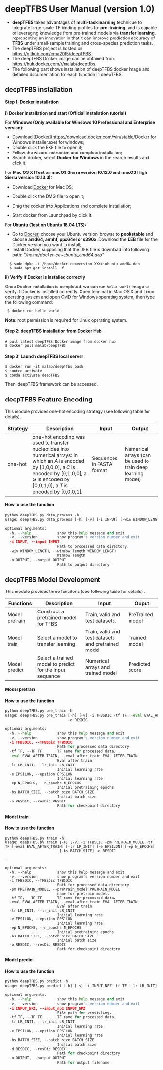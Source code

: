 # deepTFBS User Manual (version 1.0)

- **deepTFBS** takes advantages of **multi-task learning** technique to integrate large-scale TF binding profiles for **pre-training**, and is capable of leveraging knowledge from pre-trained models via **transfer learning**, representing an innovation in that it can improve prediction accuracy of **TFBS** under small-sample training and cross-species prediction tasks.
- The deepTFBS project is hosted on https://github.com/cma2015/deepTFBS.
- The deepTFBS Docker image can be obtained from https://hub.docker.com/r/malab/deeptfbs.
- The following part shows installation of deepTFBS docker image and detailed documentation for each function in deepTFBS.

## deepTFBS installation

#### **Step 1**: Docker installation

**i) Docker installation and start ([Official installation tutorial](https://docs.docker.com/install))**

For **Windows (Only available for Windows 10 Prefessional and Enterprise version):**

- Download [Docker](https://download.docker.com/win/stable/Docker for Windows Installer.exe) for windows;
- Double click the EXE file to open it;
- Follow the wizard instruction and complete installation;
- Search docker, select **Docker for Windows** in the search results and click it.

For **Mac OS X (Test on macOS Sierra version 10.12.6 and macOS High Sierra version 10.13.3):**

- Download [Docker](https://download.docker.com/mac/stable/Docker.dmg) for Mac OS;

- Double click the DMG file to open it;
- Drag the docker into Applications and complete installation;
- Start docker from Launchpad by click it.

For **Ubuntu (Test on Ubuntu 18.04 LTS):**

- Go to [Docker](https://download.docker.com/linux/ubuntu/dists/), choose your Ubuntu version, browse to **pool/stable** and choose **amd64, armhf, ppc64el or s390x**. Download the **DEB** file for the Docker version you want to install;
- Install Docker, supposing that the DEB file is download into following path: *"/home/docker-ce~ubuntu_amd64.deb"*

```shell
  $ sudo dpkg -i /home/docker-ce<version-XXX>~ubuntu_amd64.deb      
  $ sudo apt-get install -f
```

**ii) Verify if Docker is installed correctly**

Once Docker installation is completed, we can run `hello-world` image to verify if Docker is installed correctly. Open terminal in Mac OS X and Linux operating system and open CMD for Windows operating system, then type the following command:

```
 $ docker run hello-world
```

**Note:** root permission is required for Linux operating system.

#### **Step 2**: deepTFBS installation from Docker Hub

```shell
# pull latest deepTFBS Docker image from docker hub
$ docker pull malab/deepTFBS
```

#### Step 3: Launch deepTFBS local server

```shell
$ docker run -it malab/deeptfbs bash
$ source activate
$ conda activate deepTFBS
```

Then, deepTFBS framework can be accessed.

## deepTFBS Feature Encoding

This module provides  one-hot encoding strategy (see following table for details).

| Strategy | Description                                                  | Input                     | Output                                                      |
| -------- | ------------------------------------------------------------ | ------------------------- | ----------------------------------------------------------- |
| one-hot  | one-hot encoding was used to transfer nucleotides into numerical arrays: in which an *A* is encoded by [1,0,0,0], a *C* is encoded by [0,1,0,0], a *G* is encoded by [0,0,1,0], a *T* is encoded by [0,0,0,1]. | Sequences in FASTA format | Numerical arrays (can be used to train deep learning model) |

#### How to use the function

```python
python deepTFBS.py data_process -h
usage: deepTFBS.py data_process [-h] [-v] [-i INPUT] [-win WINDOW_LENGTH] [-o OUTPUT]

optional arguments:
  -h, --help            show this help message and exit
  -v, --version         show program's version number and exit
  -i INPUT, --input INPUT
                        Path to processed data directory.
  -win WINDOW_LENGTH, --window_length WINDOW_LENGTH
                        Window length
  -o OUTPUT, --output OUTPUT
                        Path to output directory
```

## deepTFBS Model Development

This module provides three funcitons (see following table for details) .

| Functions      | Description                                              | Input                                                | Ouput            |
| -------------- | -------------------------------------------------------- | ---------------------------------------------------- | ---------------- |
| Model pretrain | Construct a pretrained model for TFBS                    | Train, valid and test datasets.                      | PreTrained model |
| Model train    | Select a model to transfer learning                      | Train, valid and test datasets  and pretrained model | Trained model    |
| Model predict  | Select a trained model to predict for the input sequence | Numerical arrays and trained model                   | Predicted score  |

#### Model pretrain

#### How to use the function

```python
python deepTFBS.py pre_train -h
usage: deepTFBS.py pre_train [-h] [-v] -i TFBSDIC -tf TF [-eval EVAL_AFTER_TRAIN] [-lr LR_INIT] [-e EPSILON] [-ep N_EPOCHS] [-bs BATCH_SIZE]
                             -o RESDIC

optional arguments:
  -h, --help            show this help message and exit
  -v, --version         show program's version number and exit
  -i TFBSDIC, --TFBSDic TFBSDIC
                        Path for processed data directory.
  -tf TF, --TF TF       TF name for processed data.
  -eval EVAL_AFTER_TRAIN, --eval_after_train EVAL_AFTER_TRAIN
                        Eval after train
  -lr LR_INIT, --lr_init LR_INIT
                        Initial learning rate
  -e EPSILON, --epsilon EPSILON
                        Initial learning rate
  -ep N_EPOCHS, --n_epochs N_EPOCHS
                        Initial pretraining epochs
  -bs BATCH_SIZE, --batch_size BATCH_SIZE
                        Initial batch size
  -o RESDIC, --resDic RESDIC
                        Path for checkpoint directory
```

#### Model train

#### How to use the function

```
python deepTFBS.py train -h
usage: deepTFBS.py train [-h] [-v] -i TFBSDIC -pm PRETRAIN_MODEL -tf TF [-eval EVAL_AFTER_TRAIN] [-lr LR_INIT] [-e EPSILON] [-ep N_EPOCHS]
                         [-bs BATCH_SIZE] -o RESDIC

.

optional arguments:
  -h, --help            show this help message and exit
  -v, --version         show program's version number and exit
  -i TFBSDIC, --TFBSDic TFBSDIC
                        Path for processed data directory.
  -pm PRETRAIN_MODEL, --pretrain_model PRETRAIN_MODEL
                        name for pretrain model.
  -tf TF, --TF TF       TF name for processed data.
  -eval EVAL_AFTER_TRAIN, --eval_after_train EVAL_AFTER_TRAIN
                        Eval after train
  -lr LR_INIT, --lr_init LR_INIT
                        Initial learning rate
  -e EPSILON, --epsilon EPSILON
                        Initial learning rate
  -ep N_EPOCHS, --n_epochs N_EPOCHS
                        Initial pretraining epochs
  -bs BATCH_SIZE, --batch_size BATCH_SIZE
                        Initial batch size
  -o RESDIC, --resDic RESDIC
                        Path for checkpoint directory
```

#### Model predict

#### How to use the function

```python
python deepTFBS.py predict -h
usage: deepTFBS.py predict [-h] [-v] -i INPUT_NPZ -tf TF [-lr LR_INIT] [-e EPSILON] [-bs BATCH_SIZE] -d RESDIC -o OUTPUT

optional arguments:
  -h, --help            show this help message and exit
  -v, --version         show program's version number and exit
  -i INPUT_NPZ, --input_npz INPUT_NPZ
                        File path for predicting.
  -tf TF, --TF TF       TF name for processed data.
  -lr LR_INIT, --lr_init LR_INIT
                        Initial learning rate
  -e EPSILON, --epsilon EPSILON
                        Initial learning rate
  -bs BATCH_SIZE, --batch_size BATCH_SIZE
                        Initial batch size
  -d RESDIC, --resDic RESDIC
                        Path for checkpoint directory
  -o OUTPUT, --output OUTPUT
                        Path for output filename
```

